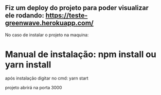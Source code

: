 

Fiz um deploy do projeto para poder visualizar ele rodando: https://teste-greenwave.herokuapp.com/
------------------------------------------------------------------------------------------------------------------
No caso de instalar o projeto na maquina:

# Manual de instalação: npm install ou yarn install
após instalação digitar no cmd: yarn start

projeto abrirá na porta 3000

